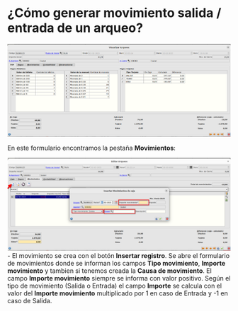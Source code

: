 # ¿Cómo generar movimiento salida / entrada de un arqueo?

![Formulario arque](./img/formularioarqueo.png)

En este formulario encontramos la pestaña **Movimientos**:

![Pestaña movimientos](./img/formularioarqueo_movimientos.png)
    - El movimiento se crea con el botón **Insertar registro**. Se abre el formulario de movimientos donde se informan los campos **Tipo movimiento**, **Importe movimiento** y tambien si tenemos creada la **Causa de movimiento**. El campo **Importe movimiento** siempre se informa con valor positivo. Según el tipo de movimiento (Salida o Entrada) el campo **Importe** se calcula con el valor del **Importe movimiento** multiplicado por 1 en caso de Entrada y -1 en caso de Salida.
    